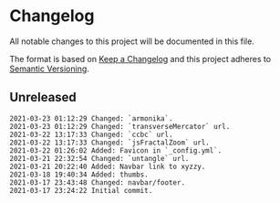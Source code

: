 # Changelog

All notable changes to this project will be documented in this file.

The format is based on [Keep a Changelog](http://keepachangelog.com/en/1.0.0/)
and this project adheres to [Semantic Versioning](http://semver.org/spec/v2.0.0.html).

## Unreleased

```
2021-03-23 01:12:29 Changed: `armonika`.
2021-03-23 01:12:29 Changed: `transverseMercator` url.
2021-03-22 13:17:33 Changed: `ccbc` url.
2021-03-22 13:17:33 Changed: `jsFractalZoom` url.
2021-03-22 01:26:02 Added: Favicon in `_config.yml`.
2021-03-21 22:32:54 Changed: `untangle` url.
2021-03-21 20:22:40 Added: Navbar link to xyzzy.
2021-03-18 19:40:34 Added: thumbs.
2021-03-17 23:43:48 Changed: navbar/footer.
2021-03-17 23:24:22 Initial commit.
```
